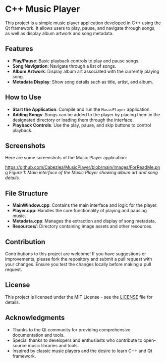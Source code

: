 # C++ Music Player

This project is a simple music player application developed in C++ using the Qt framework. It allows users to play, pause, and navigate through songs, as well as display album artwork and song metadata.

## Features

- **Play/Pause**: Basic playback controls to play and pause songs.
- **Song Navigation**: Navigate through a list of songs.
- **Album Artwork**: Display album art associated with the currently playing song.
- **Metadata Display**: Show song details such as title, artist, and album.

## How to Use

- **Start the Application**: Compile and run the `MusicPlayer` application.
- **Adding Songs**: Songs can be added to the player by placing them in the designated directory or loading them through the interface.
- **Playback Controls**: Use the play, pause, and skip buttons to control playback.

## Screenshots

Here are some screenshots of the Music Player application:

https://github.com/Cabezlea/MusicPlayer/blob/main/Images/ForReadMe.png
*Figure 1: Main interface of the Music Player showing album art and song details.*

## File Structure

- **MainWindow.cpp**: Contains the main interface and logic for the player.
- **Player.cpp**: Handles the core functionality of playing and pausing music.
- **Metadata.cpp**: Manages the extraction and display of song metadata.
- **Resources/**: Directory containing image assets and other resources.

## Contribution

Contributions to this project are welcome! If you have suggestions or improvements, please fork the repository and submit a pull request with your changes. Ensure you test the changes locally before making a pull request.

## License

This project is licensed under the MIT License - see the [LICENSE](LICENSE) file for details.

## Acknowledgments

- Thanks to the Qt community for providing comprehensive documentation and tools.
- Special thanks to developers and enthusiasts who contribute to open-source music libraries and tools.
- Inspired by classic music players and the desire to learn C++ and Qt framework.
